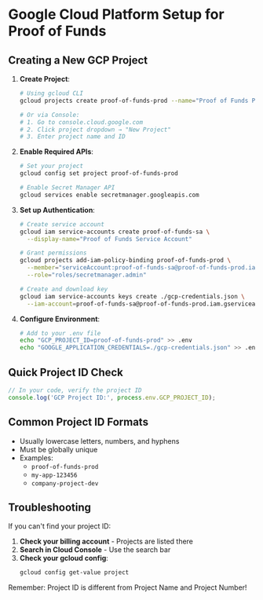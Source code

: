 # Google Cloud Platform Setup for Proof of Funds

## Creating a New GCP Project

1. **Create Project**:
   ```bash
   # Using gcloud CLI
   gcloud projects create proof-of-funds-prod --name="Proof of Funds Production"
   
   # Or via Console:
   # 1. Go to console.cloud.google.com
   # 2. Click project dropdown → "New Project"
   # 3. Enter project name and ID
   ```

2. **Enable Required APIs**:
   ```bash
   # Set your project
   gcloud config set project proof-of-funds-prod
   
   # Enable Secret Manager API
   gcloud services enable secretmanager.googleapis.com
   ```

3. **Set up Authentication**:
   ```bash
   # Create service account
   gcloud iam service-accounts create proof-of-funds-sa \
     --display-name="Proof of Funds Service Account"
   
   # Grant permissions
   gcloud projects add-iam-policy-binding proof-of-funds-prod \
     --member="serviceAccount:proof-of-funds-sa@proof-of-funds-prod.iam.gserviceaccount.com" \
     --role="roles/secretmanager.admin"
   
   # Create and download key
   gcloud iam service-accounts keys create ./gcp-credentials.json \
     --iam-account=proof-of-funds-sa@proof-of-funds-prod.iam.gserviceaccount.com
   ```

4. **Configure Environment**:
   ```bash
   # Add to your .env file
   echo "GCP_PROJECT_ID=proof-of-funds-prod" >> .env
   echo "GOOGLE_APPLICATION_CREDENTIALS=./gcp-credentials.json" >> .env
   ```

## Quick Project ID Check

```javascript
// In your code, verify the project ID
console.log('GCP Project ID:', process.env.GCP_PROJECT_ID);
```

## Common Project ID Formats

- Usually lowercase letters, numbers, and hyphens
- Must be globally unique
- Examples:
  - `proof-of-funds-prod`
  - `my-app-123456`
  - `company-project-dev`

## Troubleshooting

If you can't find your project ID:

1. **Check your billing account** - Projects are listed there
2. **Search in Cloud Console** - Use the search bar
3. **Check your gcloud config**:
   ```bash
   gcloud config get-value project
   ```

Remember: Project ID is different from Project Name and Project Number!